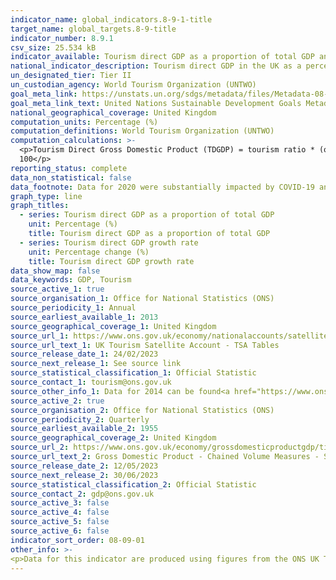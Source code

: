 ```yaml
---
indicator_name: global_indicators.8-9-1-title
target_name: global_targets.8-9-title
indicator_number: 8.9.1
csv_size: 25.534 kB
indicator_available: Tourism direct GDP as a proportion of total GDP and in growth rate
national_indicator_description: Tourism direct GDP in the UK as a percentage of GDP (CVM) and in growth rate 
un_designated_tier: Tier II
un_custodian_agency: World Tourism Organization (UNTWO) 
goal_meta_link: https://unstats.un.org/sdgs/metadata/files/Metadata-08-09-01.pdf
goal_meta_link_text: United Nations Sustainable Development Goals Metadata (PDF 526 KB)
national_geographical_coverage: United Kingdom
computation_units: Percentage (%)
computation_definitions: World Tourism Organization (UNTWO)
computation_calculations: >-
  <p>Tourism Direct Gross Domestic Product (TDGDP) = tourism ratio * (output of domestic producers – internal tourism consumption + taxes less subsidies)</p><p>TDGDP as % GDP = (TDGDP / GDP CVM [£m]) * 100 OR In growth rate (%) = ((TDGDP in year[x] - TDGDP in year [x-1]) / TDGDP[x-1]) *
  100</p>
reporting_status: complete
data_non_statistical: false
data_footnote: Data for 2020 were substantially impacted by COVID-19 and should not be compared to previous years.
graph_type: line
graph_titles:
  - series: Tourism direct GDP as a proportion of total GDP
    unit: Percentage (%)
    title: Tourism direct GDP as a proportion of total GDP
  - series: Tourism direct GDP growth rate
    unit: Percentage change (%)
    title: Tourism direct GDP growth rate
data_show_map: false
data_keywords: GDP, Tourism
source_active_1: true
source_organisation_1: Office for National Statistics (ONS)
source_periodicity_1: Annual  
source_earliest_available_1: 2013
source_geographical_coverage_1: United Kingdom 
source_url_1: https://www.ons.gov.uk/economy/nationalaccounts/satelliteaccounts/datasets/uktourismsatelliteaccounttsatables
source_url_text_1: UK Tourism Satellite Account - TSA Tables
source_release_date_1: 24/02/2023
source_next_release_1: See source link
source_statistical_classification_1: Official Statistic 
source_contact_1: tourism@ons.gov.uk 
source_other_info_1: Data for 2014 can be found<a href="https://www.ons.gov.uk/businessindustryandtrade/tourismindustry/adhocs/005978unitedkingdomtourismsatelliteaccount2014">here</a>.
source_active_2: true
source_organisation_2: Office for National Statistics (ONS)
source_periodicity_2: Quarterly  
source_earliest_available_2: 1955
source_geographical_coverage_2: United Kingdom 
source_url_2: https://www.ons.gov.uk/economy/grossdomesticproductgdp/timeseries/abmi/pn2
source_url_text_2: Gross Domestic Product - Chained Volume Measures - Seasonally Adjusted £m
source_release_date_2: 12/05/2023
source_next_release_2: 30/06/2023
source_statistical_classification_2: Official Statistic 
source_contact_2: gdp@ons.gov.uk
source_active_3: false
source_active_4: false
source_active_5: false
source_active_6: false
indicator_sort_order: 08-09-01
other_info: >-
<p>Data for this indicator are produced using figures from the ONS UK Tourism Satellite Accounts (UK TSA), and ONS GDP statistics.</p><p>2020 saw major disruption to tourism, due to lockdowns and restrictions on international travel following the outbreak of Coronavirus (COVID-19), and these restrictions also impacted the availability of source data used to produce the UK-TSA. Of particular note were</p><p>The pausing of the Great Britain Tourism Survey (GBTS) in periods of 2020. This, in combination with a merging of the GBTS with Great Britain Day Visits Survey (GBDVS), has resulted in Visit Britain not publishing domestic tourism statistics from these sources for the period January 2020 to March 2021.</p><p>The pausing of the International Passenger Survey from 16 March 2020, meaning that no IPS data on spending on international visits between the UK and the rest of the world were available for quarters 2 to 4 2020. The IPS data are a major input to the UK TSA.</p><p>No data from the Northern Ireland Continuous Household Survey were available for 2020.</p><p>These interferences created substantial challenges to production of the UK TSA for 2020, most notably a need to use alternative data sources. This has resulted in</p><p>A reduction in the direct relevance of data inputs, meaning that the estimates in the UK-TSA 2020 are subject to more uncertainty than usual, impacting all data tables in the UK-TSA output.</p><p> A discontinuity in UK TSA estimates, due to having to utilise alternative data sources and new modelling techniques. This particularly impacts Table 2 of the UK TSA source data, the values of which are also utilised in Tables 4 and 6. Table 6 is used for the calculation of figures for this indicator.</p><p>More detail on the methodology changes required for 2020 can be found in the notes page of the Source 1 download and the <a href="https://www.ons.gov.uk/economy/nationalaccounts/satelliteaccounts">2020 UK-TSA methodolgy article</a>.</p><p> Data follows the UN specification for this indicator. This indicator has been identified in collaboration with topic experts.
---
```

